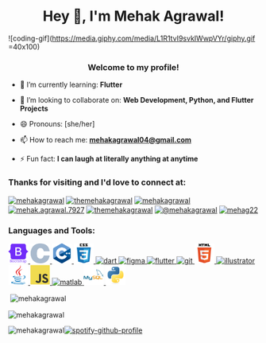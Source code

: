 <h1 align="center">Hey 👋, I'm Mehak Agrawal!</h1>

![coding-gif](https://media.giphy.com/media/L1R1tvI9svkIWwpVYr/giphy.gif =40x100)

<h3 align="center">Welcome to my profile!</h3>

- 🌱 I’m currently learning: **Flutter**

- 👯 I’m looking to collaborate on: **Web Development, Python, and Flutter Projects**

- 😄 Pronouns: [she/her]

- 📫 How to reach me: **mehakagrawal04@gmail.com**

- ⚡ Fun fact: **I can laugh at literally anything at anytime**



<h3 align="left">Thanks for visiting and I'd love to connect at: </h3> <a href="https://dev.to/mehakagrawal" target="blank"><img align="center" src="https://cdn.worldvectorlogo.com/logos/devto.svg" alt="mehakagrawal" height="30" width="40" /></a>
<a href="https://twitter.com/themehakagrawal" target="blank"><img align="center" src="https://cdn.worldvectorlogo.com/logos/twitter-4.svg" alt="themehakagrawal" height="30" width="40" /></a>
<a href="https://linkedin.com/in/mehakagrawal" target="blank"><img align="center" src="https://cdn.worldvectorlogo.com/logos/linkedin-icon.svg" alt="mehakagrawal" height="30" width="40" /></a>
<a href="https://fb.com/mehak.agrawal.7927" target="blank"><img align="center" src="https://cdn.worldvectorlogo.com/logos/facebook-3.svg" alt="mehak.agrawal.7927" height="30" width="40" /></a>
<a href="https://instagram.com/themehakagrawal" target="blank"><img align="center" src="https://cdn.worldvectorlogo.com/logos/instagram-2-1.svg" alt="themehakagrawal" height="30" width="40" /></a>
<a href="https://medium.com/@mehakagrawal" target="blank"><img align="center" src="https://cdn.worldvectorlogo.com/logos/medium-1.svg" alt="@mehakagrawal" height="30" width="40" /></a>
<a href="https://www.hackerrank.com/mehag22" target="blank"><img align="center" src="https://cdn.worldvectorlogo.com/logos/hackerrank.svg" alt="mehag22" height="30" width="40" /></a>



<h3 align="left">Languages and Tools:</h3>
<p align="left"> <a href="https://getbootstrap.com" target="_blank"> <img src="https://raw.githubusercontent.com/devicons/devicon/master/icons/bootstrap/bootstrap-plain-wordmark.svg" alt="bootstrap" width="40" height="40"/> </a> <a href="https://www.cprogramming.com/" target="_blank"> <img src="https://raw.githubusercontent.com/devicons/devicon/master/icons/c/c-original.svg" alt="c" width="40" height="40"/> </a> <a href="https://www.w3schools.com/cpp/" target="_blank"> <img src="https://raw.githubusercontent.com/devicons/devicon/master/icons/cplusplus/cplusplus-original.svg" alt="cplusplus" width="40" height="40"/> </a> <a href="https://www.w3schools.com/css/" target="_blank"> <img src="https://raw.githubusercontent.com/devicons/devicon/master/icons/css3/css3-original-wordmark.svg" alt="css3" width="40" height="40"/> </a> <a href="https://dart.dev" target="_blank"> <img src="https://www.vectorlogo.zone/logos/dartlang/dartlang-icon.svg" alt="dart" width="40" height="40"/> </a> <a href="https://www.figma.com/" target="_blank"> <img src="https://www.vectorlogo.zone/logos/figma/figma-icon.svg" alt="figma" width="40" height="40"/> </a> <a href="https://flutter.dev" target="_blank"> <img src="https://www.vectorlogo.zone/logos/flutterio/flutterio-icon.svg" alt="flutter" width="40" height="40"/> </a> <a href="https://git-scm.com/" target="_blank"> <img src="https://www.vectorlogo.zone/logos/git-scm/git-scm-icon.svg" alt="git" width="40" height="40"/> </a> <a href="https://www.w3.org/html/" target="_blank"> <img src="https://raw.githubusercontent.com/devicons/devicon/master/icons/html5/html5-original-wordmark.svg" alt="html5" width="40" height="40"/> </a> <a href="https://www.adobe.com/in/products/illustrator.html" target="_blank"> <img src="https://www.vectorlogo.zone/logos/adobe_illustrator/adobe_illustrator-icon.svg" alt="illustrator" width="40" height="40"/> </a> <a href="https://www.java.com" target="_blank"> <img src="https://raw.githubusercontent.com/devicons/devicon/master/icons/java/java-original.svg" alt="java" width="40" height="40"/> </a> <a href="https://developer.mozilla.org/en-US/docs/Web/JavaScript" target="_blank"> <img src="https://raw.githubusercontent.com/devicons/devicon/master/icons/javascript/javascript-original.svg" alt="javascript" width="40" height="40"/> </a> <a href="https://www.mathworks.com/" target="_blank"> <img src="https://raw.githubusercontent.com/simple-icons/simple-icons/master/icons/mathworks.svg" alt="matlab" width="40" height="40"/> </a> <a href="https://www.mysql.com/" target="_blank"> <img src="https://raw.githubusercontent.com/devicons/devicon/master/icons/mysql/mysql-original-wordmark.svg" alt="mysql" width="40" height="40"/> </a> <a href="https://www.python.org" target="_blank"> <img src="https://raw.githubusercontent.com/devicons/devicon/master/icons/python/python-original.svg" alt="python" width="40" height="40"/> </a> </p>

<p>&nbsp;<img align="center" src="https://github-readme-stats.vercel.app/api?username=mehakagrawal&show_icons=true&locale=en" alt="mehakagrawal" /></p>

<p><img align="center" src="https://github-readme-streak-stats.herokuapp.com/?user=mehakagrawal&" alt="mehakagrawal" /></p>

<p><img align="left" src="https://github-readme-stats.vercel.app/api/top-langs?username=mehakagrawal&show_icons=true&locale=en&layout=compact" alt="mehakagrawal" /></p>


[![spotify-github-profile](https://spotify-github-profile.vercel.app/api/view?uid=olj1yc6bitlmf1lxlzd8lscug&cover_image=false&theme=default)](https://spotify-github-profile.vercel.app/api/view?uid=olj1yc6bitlmf1lxlzd8lscug&redirect=true)

